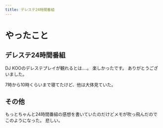 ```yaml
---
title: デレステ24時間番組
---
```


# やったこと

## デレステ24時間番組

DJ KOOのデレステプレイが観れるとは‥‥。
楽しかったです。
ありがとうございました。

7時から10時くらいまで寝てたけど、他は大体見ていた。

## その他

もっとちゃんと24時間番組の感想を書いていたのだけどメモが吹っ飛んだのでこのようになった。
悲しい。

